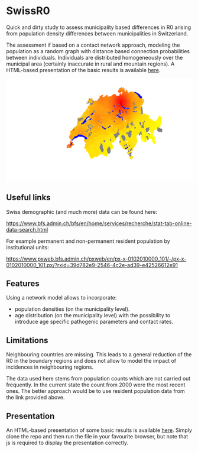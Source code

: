 # SwissR0

Quick and dirty study to assess municipality based differences in R0 arising from population density differences between municipalities in Switzerland.

The assessment if based on a contact network approach, modeling the population as a random graph with distance based connection probabilities between individuals.
Individuals are distributed homogeneously over the municipal area (certainly inaccurate in rural and mountain regions).
A HTML-based presentation of the basic results is available [here](presentation/presentations/jgm_26_11_14/pres.html).

![relative representation of R0](presentation/presentations/jgm_26_11_14/plots/r0_2000_averaged_0_01.svg)


## Useful links

Swiss demographic (and much more) data can be found here:

https://www.bfs.admin.ch/bfs/en/home/services/recherche/stat-tab-online-data-search.html

For example permanent and non-permanent resident population by institutional units:

https://www.pxweb.bfs.admin.ch/pxweb/en/px-x-0102010000_101/-/px-x-0102010000_101.px/?rxid=39d782e9-2546-4c2e-ad39-e42526612e91


## Features

Using a network model allows to incorporate:

  - population densities (on the municipality level).
  - age distribution (on the municipality level) with the possibility to introduce age specific pathogenic parameters and contact rates.

## Limitations

Neighbouring countries are missing.
This leads to a general reduction of the R0 in the boundary regions and does not allow to model the impact of incidences in neighbouring regions.

The data used here stems from population counts which are not carried out frequently.
In the current state the count from 2000 were the most recent ones.
The better approach would be to use resident population data from the link provided above.


## Presentation

An HTML-based presentation of some basic results is available [here](presentation/presentations/jgm_26_11_14/pres.html).
Simply clone the repo and then run the file in your favourite browser, but note that js is required to display the presentation correctly.
